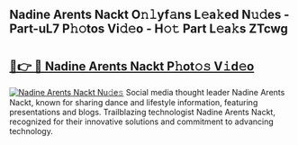 ## Nadine Arents Nackt O𝚗𝚕yf𝚊ns L𝚎a𝚔ed N𝚞𝚍es - Part-uL7 P𝚑𝚘tos Vi𝚍𝚎o - H𝚘𝚝 Part L𝚎a𝚔s ZTcwg

# <h2><a href="http://kfaz57c.oniu.top/?m=Nadine+Arents+Nackt">🔗👉 🔴 Nadine Arents Nackt P𝚑ot𝚘𝚜 V𝚒d𝚎o</a></h2>

[![Nadine Arents Nackt Nu𝚍e𝚜](https://i.imgur.com/0qMVB7G.gif)](http://kfaz57c.oniu.top/?m=Nadine+Arents+Nackt)
Social media thought leader Nadine Arents Nackt, known for sharing dance and lifestyle information, featuring presentations and blogs. Trailblazing technologist Nadine Arents Nackt, recognized for their innovative solutions and commitment to advancing technology.  
